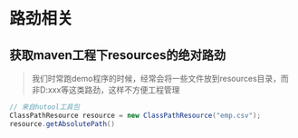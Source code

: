 # 路劲相关

## 获取maven工程下resources的绝对路劲

> 我们时常跑demo程序的时候，经常会将一些文件放到resources目录，而非D:xxx等这类路劲，这样不方便工程管理

```java
// 来自hutool工具包
ClassPathResource resource = new ClassPathResource("emp.csv");
resource.getAbsolutePath()
```

